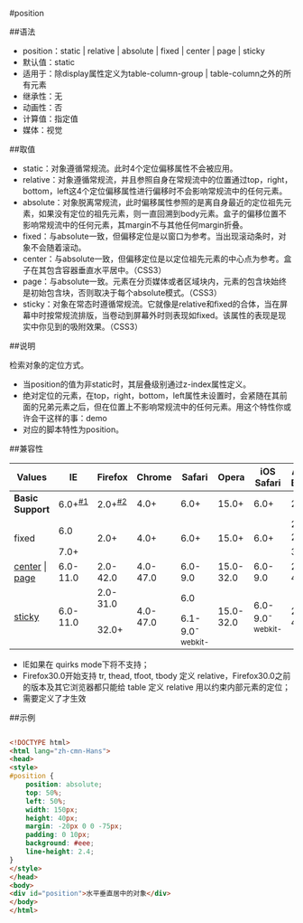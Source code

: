 #position

##语法

- position：static | relative | absolute | fixed | center<i class='fa fa-css3'></i> | page<i class='fa fa-css3'></i> | sticky<i class='fa fa-css3'></i>
- 默认值：static
- 适用于：除display属性定义为table-column-group | table-column之外的所有元素
- 继承性：无
- 动画性：否
- 计算值：指定值
- 媒体：视觉


##取值

- static：对象遵循常规流。此时4个定位偏移属性不会被应用。
- relative：对象遵循常规流，并且参照自身在常规流中的位置通过top，right，bottom，left这4个定位偏移属性进行偏移时不会影响常规流中的任何元素。
- absolute：对象脱离常规流，此时偏移属性参照的是离自身最近的定位祖先元素，如果没有定位的祖先元素，则一直回溯到body元素。盒子的偏移位置不影响常规流中的任何元素，其margin不与其他任何margin折叠。
- fixed：与absolute一致，但偏移定位是以窗口为参考。当出现滚动条时，对象不会随着滚动。
- center：与absolute一致，但偏移定位是以定位祖先元素的中心点为参考。盒子在其包含容器垂直水平居中。（CSS3）
- page：与absolute一致。元素在分页媒体或者区域块内，元素的包含块始终是初始包含块，否则取决于每个absolute模式。（CSS3）
- sticky：对象在常态时遵循常规流。它就像是relative和fixed的合体，当在屏幕中时按常规流排版，当卷动到屏幕外时则表现如fixed。该属性的表现是现实中你见到的吸附效果。（CSS3）


##说明

检索对象的定位方式。

- 当position的值为非static时，其层叠级别通过z-index属性定义。
- 绝对定位的元素，在top，right，bottom，left属性未设置时，会紧随在其前面的兄弟元素之后，但在位置上不影响常规流中的任何元素。用这个特性你或许会干这样的事：demo
- 对应的脚本特性为position。


##兼容性


<table class="compatible">
<thead>
	<tr>
		<th>Values</th>
		<th>IE</th>
		<th>Firefox</th>
		<th>Chrome</th>
		<th>Safari</th>
		<th>Opera</th>
		<th>iOS Safari</th>
		<th>Android Browser</th>
		<th>Android Chrome</th>
	</tr>
</thead>
<tbody>
	<tr>
		<td><strong>Basic Support</strong></td>
		<td class="support">6.0+<sup><a href="#support1">#1</a></sup></td>
		<td class="support">2.0+<sup><a href="#support2">#2</a></sup></td>
		<td class="support">4.0+</td>
		<td class="support">6.0+</td>
		<td class="support">15.0+</td>
		<td class="support">6.0+</td>
		<td class="support">2.1+</td>
		<td class="support">18.0+</td>
	</tr>
	<tr>
		<td rowspan="2">fixed</td>
		<td class="unsupport">6.0</td>
		<td rowspan="2" class="support">2.0+</td>
		<td class="support" rowspan="2">4.0+</td>
		<td class="support" rowspan="2">6.0+</td>
		<td class="support" rowspan="2">15.0+</td>
		<td class="support" rowspan="2">6.0+</td>
		<td class="partsupport">2.1-2.3<sup><a href="#support3">#3</a></sup></td>
		<td class="support" rowspan="2">18.0+</td>
	</tr>
	<tr>
		<td class="support">7.0+</td>
		<td class="support">3.0+</td>
	</tr>
	<tr>
		<td><ins class="g-color-css3-new">center</ins> | <ins class="g-color-css3-new">page</ins></td>
		<td class="unsupport">6.0-11.0</td>
		<td class="unsupport">2.0-42.0</td>
		<td class="unsupport">4.0-47.0</td>
		<td class="unsupport">6.0-9.0</td>
		<td class="unsupport">15.0-32.0</td>
		<td class="unsupport">6.0-9.0</td>
		<td class="unsupport">2.1-4.4.4</td>
		<td class="unsupport">18.0-42.0</td>
	</tr>
	<tr>
		<td rowspan="2"><ins class="g-color-css3-new">sticky</ins></td>
		<td rowspan="2" class="unsupport">6.0-11.0</td>
		<td class="unsupport">2.0-31.0</td>
		<td rowspan="2" class="unsupport">4.0-47.0</td>
		<td class="unsupport">6.0</td>
		<td rowspan="2" class="unsupport">15.0-32.0</td>
		<td rowspan="2" class="support">6.0-9.0<sup class="fix">-webkit-</sup></td>
		<td rowspan="2" class="unsupport">2.1-4.4.4</td>
		<td rowspan="2" class="unsupport">18.0-42.0</td>
	</tr>
	<tr>
		<td class="support">32.0+</td>
		<td class="support">6.1-9.0<sup class="fix">-webkit-</sup></td>
	</tr>
</tbody>
</table>


- IE如果在 quirks mode下将不支持；
- Firefox30.0开始支持 tr, thead, tfoot, tbody 定义 relative，Firefox30.0之前的版本及其它浏览器都只能给 table 定义 relative 用以约束内部元素的定位；
- 需要定义了才生效


##示例

```html

<!DOCTYPE html>
<html lang="zh-cmn-Hans">
<head>
<style>
#position {
	position: absolute;
	top: 50%;
	left: 50%;
	width: 150px;
	height: 40px;
	margin: -20px 0 0 -75px;
	padding: 0 10px;
	background: #eee;
	line-height: 2.4;
}
</style>
</head>
<body>
<div id="position">水平垂直居中的对象</div>
</body>
</html>

```

